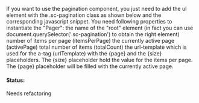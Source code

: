 If you want to use the pagination component, you just need to add the ul element with the .sc-pagination class as shown below and the corresponding javascript snippet.
You need following properties to instantiate the "Pager":
the name of the "root" element (in fact you can use document.querySelector('.sc-pagination') to obtain the right element)
number of items per page (itemsPerPage)
the currently active page (activePage)
total number of items (totalCount)
the url-template which is used for the a-tag (urlTemplate) with the {page} and the {size} placeholders.
The {size} placeholder hold the value for the items per page. The {page} placeholder will be filled with the currently active page.

#### Status:

<p class="status refactor">Needs refactoring</p>
<script>
window.onload = function(){
 (function ($) {
 var paginationElement = document.querySelector('.sc-pagination'),
 itemsPerPage = 20,
 activePage = 1,
 totalCount = 800,
 urlTemplate = 'http://www.autoscout24.com/listWithPagination?page={page}&size={size}';
 
 if (paginationElement) {
 new Pager(paginationElement, itemsPerPage, activePage, totalCount, urlTemplate);
 }
 })(window.Zepto);
 }
</script>
